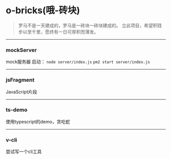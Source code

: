 # o-bricks(哦-砖块)


> 罗马不是一天建成的，罗马是一砖块一砖块建成的。
> 立此项目，希望积跬步以至千里，愿终有一日可厚积而薄发。

---

### mockServer
mock服务器
启动：
`node server/index.js`
`pm2 start server/index.js`

--- 

### jsFragment
JavaScript片段


--- 

### ts-demo
使用typescript的demo，贪吃蛇

---
### v-cli
尝试写一个cli工具

